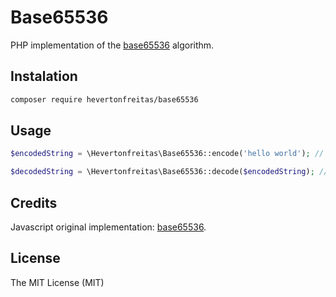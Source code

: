 # Base65536

PHP implementation of the [base65536](https://github.com/ferno/base65536) algorithm.

## Instalation

```bash
composer require hevertonfreitas/base65536
```

## Usage

```php
$encodedString = \Hevertonfreitas\Base65536::encode('hello world'); // Output: 驨ꍬ啯𒁷ꍲᕤ

$decodedString = \Hevertonfreitas\Base65536::decode($encodedString); // Output: hello world 
```

## Credits
Javascript original implementation: [base65536](https://github.com/ferno/base65536).

## License

The MIT License (MIT)

